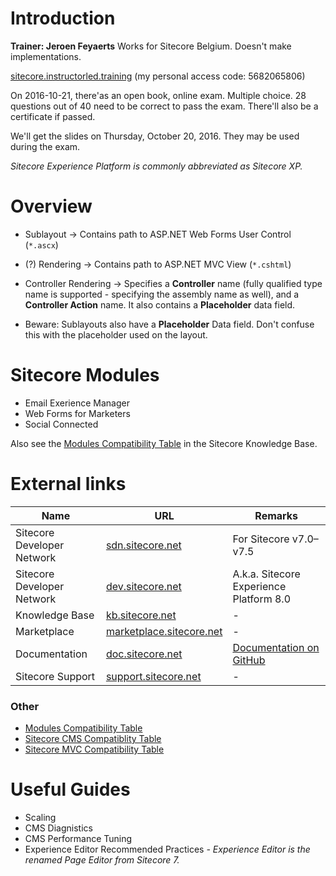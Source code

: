 ﻿# Introduction

**Trainer: Jeroen Feyaerts** Works for Sitecore Belgium. Doesn't make implementations.

[sitecore.instructorled.training][1] (my personal access code: 5682065806)

On 2016-10-21, there'as an open book, online exam. Multiple choice. 28 questions out of 40 need to be correct to pass
the exam. There'll also be a certificate if passed.

We'll get the slides on Thursday, October 20, 2016. They may be used during the exam.

*Sitecore Experience Platform is commonly abbreviated as Sitecore XP.*

# Overview

* Sublayout -> Contains path to ASP.NET Web Forms User Control (`*.ascx`)
* (?) Rendering -> Contains path to ASP.NET MVC View (`*.cshtml`)
* Controller Rendering -> Specifies a **Controller** name (fully qualified type name is supported - 
  specifying the assembly name as well), and a **Controller Action** name. It also contains a **Placeholder**
  data field.

* Beware: Sublayouts also have a **Placeholder** Data field. Don't confuse this with the placeholder used on the
  layout.

# Sitecore Modules

* Email Exerience Manager
* Web Forms for Marketers
* Social Connected

Also see the [Modules Compatibility Table][7] in the Sitecore Knowledge Base.

# External links

| Name                        | URL                           | Remarks                                 |
|-----------------------------|-------------------------------|-----------------------------------------|
| Sitecore Developer Network  | [sdn.sitecore.net][2]         | For Sitecore v7.0–v7.5                  |
| Sitecore Developer Network  | [dev.sitecore.net][3]         | A.k.a. Sitecore Experience Platform 8.0 |   
| Knowledge Base              | [kb.sitecore.net][4]          | -                                       |
| Marketplace                 | [marketplace.sitecore.net][5] | -                                       |
| Documentation               | [doc.sitecore.net][6]         | [Documentation on GitHub][7]            |
| Sitecore Support            | [support.sitecore.net][8]     | - |

### Other

* [Modules Compatibility Table][7]
* [Sitecore CMS Compatiblity Table][9]
* [Sitecore MVC Compatibility Table][10]

# Useful Guides

* Scaling
* CMS Diagnistics
* CMS Performance Tuning
* Experience Editor Recommended Practices *- Experience Editor is the renamed Page Editor from Sitecore 7.*

[1]: https://sitecore.instructorled.training
[2]: https://sdn.sitecore.net
[3]: https://dev.sitecore.net
[4]: https://kb.sitecore.net
[5]: https://marketplace.sitecore.net
[6]: https://doc.sitecore.net
[7]: https://kb.sitecore.net/articles/541788
[8]: http://support.sitecore.net
[9]: https://kb.sitecore.net/articles/087164
[10]: https://kb.sitecore.net/articles/522918